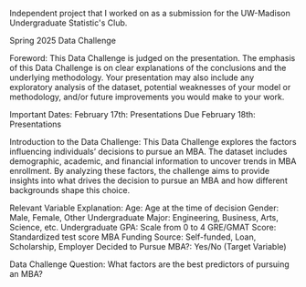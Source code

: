 Independent project that I worked on as a submission for the UW-Madison Undergraduate Statistic's Club.

Spring 2025 Data Challenge

Foreword:
This Data Challenge is judged on the presentation. The emphasis of this Data Challenge is on clear explanations of the conclusions and the underlying methodology. Your presentation may also include any exploratory analysis of the dataset, potential weaknesses of your model or methodology, and/or future improvements you would make to your work.

Important Dates:
February 17th: Presentations Due
February 18th: Presentations

Introduction to the Data Challenge:
This Data Challenge explores the factors influencing individuals’ decisions to pursue an MBA. The dataset includes demographic, academic, and financial information to uncover trends in MBA enrollment. By analyzing these factors, the challenge aims to provide insights into what drives the decision to pursue an MBA and how different backgrounds shape this choice.

Relevant Variable Explanation:
Age: Age at the time of decision
Gender: Male, Female, Other
Undergraduate Major: Engineering, Business, Arts, Science, etc.
Undergraduate GPA: Scale from 0 to 4
GRE/GMAT Score: Standardized test score
MBA Funding Source: Self-funded, Loan, Scholarship, Employer
Decided to Pursue MBA?: Yes/No (Target Variable)

Data Challenge Question: 
What factors are the best predictors of pursuing an MBA?
